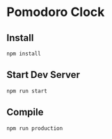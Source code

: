 Pomodoro Clock
==============

Install
-------
```
npm install
```

Start Dev Server
----------------
```
npm run start
```

Compile
-------
```
npm run production
```
